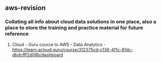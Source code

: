 ## aws-revision

### Collating all info about cloud data solutions in one place, also a place to store the training and practice material for future reference 

1. Cloud - Guru cource to AWS -  Data Analytics - https://learn.acloud.guru/course/312375cd-c136-4f1c-81dc-dbdcfff2d06b/dashboard

